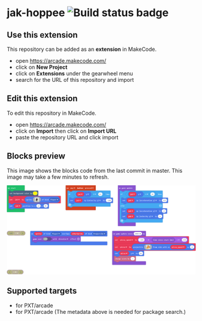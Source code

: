 # jak-hoppee ![Build status badge](https://github.com/ja-grr/jak-hoppee/workflows/MakeCode/badge.svg)



## Use this extension

This repository can be added as an **extension** in MakeCode.

* open https://arcade.makecode.com/
* click on **New Project**
* click on **Extensions** under the gearwheel menu
* search for the URL of this repository and import

## Edit this extension

To edit this repository in MakeCode.

* open https://arcade.makecode.com/
* click on **Import** then click on **Import URL**
* paste the repository URL and click import

## Blocks preview

This image shows the blocks code from the last commit in master.
This image may take a few minutes to refresh.

![A rendered view of the blocks](https://github.com/ja-grr/jak-hoppee/raw/master/.makecode/blocks.png)

## Supported targets

* for PXT/arcade
* for PXT/arcade
(The metadata above is needed for package search.)

